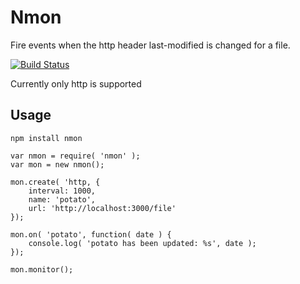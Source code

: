 # Nmon
Fire events when the http header last-modified is changed for a file.

 [![Build Status](https://secure.travis-ci.org/qbit/nmon.png)](http://travis-ci.org/qbit/nmon)

 Currently only http is supported

## Usage

	npm install nmon
	
	var nmon = require( 'nmon' );
	var mon = new nmon();

	mon.create( 'http, {
		interval: 1000,
		name: 'potato',
		url: 'http://localhost:3000/file'
	});

	mon.on( 'potato', function( date ) {
		console.log( 'potato has been updated: %s', date );
	});

	mon.monitor();
